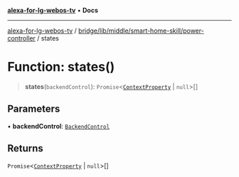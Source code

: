 [**alexa-for-lg-webos-tv**](../../../../../../README.md) • **Docs**

***

[alexa-for-lg-webos-tv](../../../../../../modules.md) / [bridge/lib/middle/smart-home-skill/power-controller](../README.md) / states

# Function: states()

> **states**(`backendControl`): `Promise`\<[`ContextProperty`](../../../../../../common/smart-home-skill/response/interfaces/ContextProperty.md) \| `null`\>[]

## Parameters

• **backendControl**: [`BackendControl`](../../../../backend/backend-control/classes/BackendControl.md)

## Returns

`Promise`\<[`ContextProperty`](../../../../../../common/smart-home-skill/response/interfaces/ContextProperty.md) \| `null`\>[]

